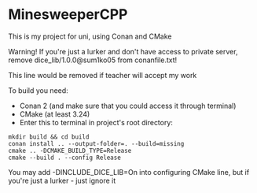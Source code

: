 # MinesweeperCPP
This is my project for uni, using Conan and CMake

Warning! If you're just a lurker and don't have access to private server, remove dice_lib/1.0.0@sum1ko05 from conanfile.txt!

This line would be removed if teacher will accept my work

To build you need:
- Conan 2 (and make sure that you could access it through terminal)
- CMake (at least 3.24)
- Enter this to terminal in project's root directory:

```
mkdir build && cd build
conan install .. --output-folder=. --build=missing
cmake .. -DCMAKE_BUILD_TYPE=Release
cmake --build . --config Release
```

You may add -DINCLUDE_DICE_LIB=On into configuring CMake line, but if you're just a lurker - just ignore it